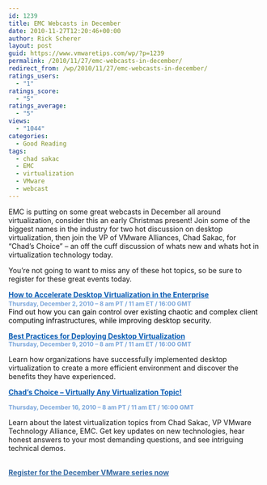 ```yaml
---
id: 1239
title: EMC Webcasts in December
date: 2010-11-27T12:20:46+00:00
author: Rick Scherer
layout: post
guid: https://www.vmwaretips.com/wp/?p=1239
permalink: /2010/11/27/emc-webcasts-in-december/
redirect_from: /wp/2010/11/27/emc-webcasts-in-december/
ratings_users:
  - "1"
ratings_score:
  - "5"
ratings_average:
  - "5"
views:
  - "1044"
categories:
  - Good Reading
tags:
  - chad sakac
  - EMC
  - virtualization
  - VMware
  - webcast
---
```

EMC is putting on some great webcasts in December all around virtualization, consider this an early Christmas present! Join some of the biggest names in the industry for two hot discussion on desktop virtualization, then join the VP of VMware Alliances, Chad Sakac, for &#8220;Chad&#8217;s Choice&#8221; &#8211; an off the cuff discussion of whats new and whats hot in virtualization technology today.

You&#8217;re not going to want to miss any of these hot topics, so be sure to register for these great events today.

<a style="font-weight: bold; color: #085bb3;" href="http://info.emc.com/mk/submit/rd?_JS=T&URL=http%3A%2F%2Finfo.emc.com%2Fmk%2Fget%2FDBM9588-14423_raf_lp?reg_src=PA_VMware&CID=&EID=DBM9588-14421&URL_Desc=Invitation%20Email%20Web%20View%20Body%3A%20Link%20to%20Individual%20Landing%20Page%20for%20Event%201&msg=ENG" target="_blank">How to Accelerate Desktop Virtualization in the Enterprise</a><span style="font-size: 12px; font-weight: bold; color: #7aa6db;"><br /> Thursday, December 2, 2010 &#8211; 8 am PT / 11 am ET / 16:00 GMT</span><span style="color: #000000;"><br /> Find out how you can gain control over existing chaotic and complex client computing infrastructures, while improving desktop security.</span>

<a style="font-weight: bold; color: #085bb3;" href="http://info.emc.com/mk/submit/rd?_JS=T&URL=http%3A%2F%2Finfo.emc.com%2Fmk%2Fget%2FDBM9588-14424_raf_lp?reg_src=PA_VMware&CID=&EID=DBM9588-14421&URL_Desc=Invitation%20Email%20Web%20View%20Body%3A%20Link%20to%20Individual%20Landing%20Page%20for%20Event%202&msg=ENG">Best Practices for Deploying Desktop Virtualization</a><span style="font-size: 12px; font-weight: bold; color: #7aa6db;"><br /> Thursday, December 9, 2010 &#8211; 8 am PT / 11 am ET / 16:00 GMT</span>
  
Learn how organizations have successfully implemented desktop virtualization to create a more efficient environment and discover the benefits they have experienced.

<a style="font-weight: bold; color: #085bb3;" href="http://info.emc.com/mk/submit/rd?_JS=T&URL=http%3A%2F%2Finfo.emc.com%2Fmk%2Fget%2FDBM9588-14425_raf_lp?reg_src=PA_VMware&CID=&EID=DBM9588-14421&URL_Desc=Invitation%20Email%20Web%20View%20Body%3A%20Link%20to%20Individual%20Landing%20Page%20for%20Last%20Event&msg=ENG" target="_blank">Chad’s Choice &#8211; Virtually Any Virtualization Topic!</a>
  
<span style="font-size: 12px; font-weight: bold; color: #7aa6db;">Thursday, December 16, 2010 &#8211; 8 am PT / 11 am ET / 16:00 GMT</span>
  
Learn about the latest virtualization topics from Chad Sakac, VP VMware Technology Alliance, EMC. Get key updates on new technologies, hear honest answers to your most demanding questions, and see intriguing technical demos.

<a style="font-weight: bold; color: #3469a3;" href="http://info.emc.com/mk/submit/rd?_JS=T&URL=http%3A%2F%2Finfo.emc.com%2Fmk%2Fget%2FDBM9588-14421_OE%3Freg_src=PA_VMware&CID=&EID=DBM9588-14421&URL_Desc=Invitation%20Email%20Web%20View%20Body%3A%20Registration%20Text%20Link&msg=ENG" target="_blank"><br /> Register for the December VMware series now</a>